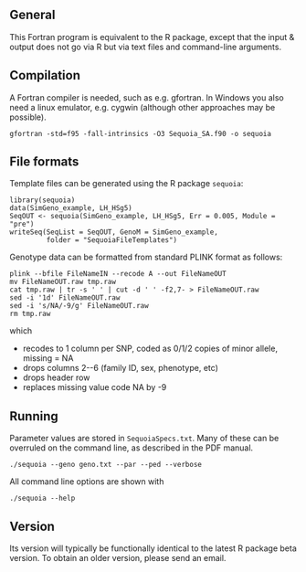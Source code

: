 ## General
This Fortran program is equivalent to the R package, except that the input & output does not go via R but via text files and command-line arguments. 


## Compilation
A Fortran compiler is needed, such as e.g. gfortran. In Windows you also need a linux emulator, e.g. cygwin (although other approaches may be possible).
```
gfortran -std=f95 -fall-intrinsics -O3 Sequoia_SA.f90 -o sequoia
```


## File formats
Template files can be generated using the R package `sequoia`:
```
library(sequoia)
data(SimGeno_example, LH_HSg5)
SeqOUT <- sequoia(SimGeno_example, LH_HSg5, Err = 0.005, Module = "pre")
writeSeq(SeqList = SeqOUT, GenoM = SimGeno_example, 
         folder = "SequoiaFileTemplates")
```
Genotype data can be formatted from standard PLINK format as follows:
```
plink --bfile FileNameIN --recode A --out FileNameOUT
mv FileNameOUT.raw tmp.raw
cat tmp.raw | tr -s ' ' | cut -d ' ' -f2,7- > FileNameOUT.raw
sed -i '1d' FileNameOUT.raw 
sed -i 's/NA/-9/g' FileNameOUT.raw
rm tmp.raw
```
which

- recodes to 1 column per SNP, coded as 0/1/2 copies of minor allele, missing = NA
- drops columns 2--6 (family ID, sex, phenotype, etc)
- drops header row
- replaces missing value code NA by -9


## Running
Parameter values are stored in `SequoiaSpecs.txt`. Many of these can be overruled on the command line, as described in the PDF manual. 
```
./sequoia --geno geno.txt --par --ped --verbose
```

All command line options are shown with
```
./sequoia --help
```


## Version
Its version will typically be functionally identical to the latest R package beta version. To obtain an older version, please send an email. 
